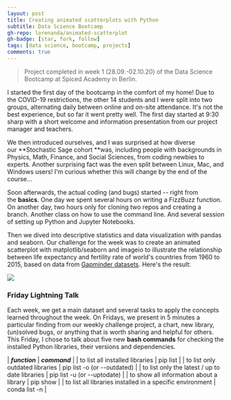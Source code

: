 ```yaml
---
layout: post
title: Creating animated scatterplots with Python
subtitle: Data Science Bootcamp
gh-repo: lorenanda/animated-scatterplot
gh-badge: [star, fork, follow]
tags: [data science, bootcamp, projects]
comments: true
---
```


>Project completed in week 1 (28.09.-02.10.20) of the Data Science Bootcamp at Spiced Academy in Berlin.

I started the first day of the bootcamp in the comfort of my home! Due to the COVID-19 restrictions, the other 14 students and I were split into two groups, alternating daily between online and on-site attendance. It's not the best experience, but so far it went pretty well. The first day started at 9:30 sharp with a short welcome and information presentation from our project manager and teachers.

We then introduced ourselves, and I was surprised at how diverse our **Stochastic Sage cohort **was, including people with backgrounds in Physics, Math, Finance, and Social Sciences, from coding newbies to experts. Another surprising fact was the even split between Linux, Mac, and Windows users! I'm curious whether this will change by the end of the course...

Soon afterwards, the actual coding (and bugs) started -- right from the **basics**. One day we spent several hours on writing a FizzBuzz function. On another day, two hours only for cloning two repos and creating a branch. Another class on how to use the command line. And several session of setting up Python and Jupyter Notebooks.

Then we dived into descriptive statistics and data visualization with pandas and seaborn. Our challenge for the week was to create an animated scatterplot with matplotlib/seaborn and imageio to illustrate the relationship between life expectancy and fertility rate of world's countries from 1960 to 2015, based on data from [Gapminder datasets](https://www.gapminder.org/tag/download-data/). Here's the result:

[![](https://lorenaciutacu.files.wordpress.com/2020/10/scatterplot-1.gif?w=432)](https://lorenaciutacu.files.wordpress.com/2020/10/scatterplot-1.gif)

### Friday Lightning Talk

Each week, we get a main dataset and several tasks to apply the concepts learned throughout the week. On Fridays, we present in 5 minutes a particular finding from our weekly challenge project, a chart, new library, (un)solved bugs, or anything that is worth sharing and helpful for others. This Friday, I chose to talk about five new **bash commands** for checking the installed Python libraries, their versions and dependencies.

| ***function*** | ***command*** |
| to list all installed libraries | pip list |
| to list only outdated libraries | pip list -o (or --outdated) |
| to list only the latest / up to date libraries | pip list -u (or --uptodate) |
| to show all information about a library | pip show <package-name> |
| to list all libraries installed in a specific environment | conda list -n <environment-name> |